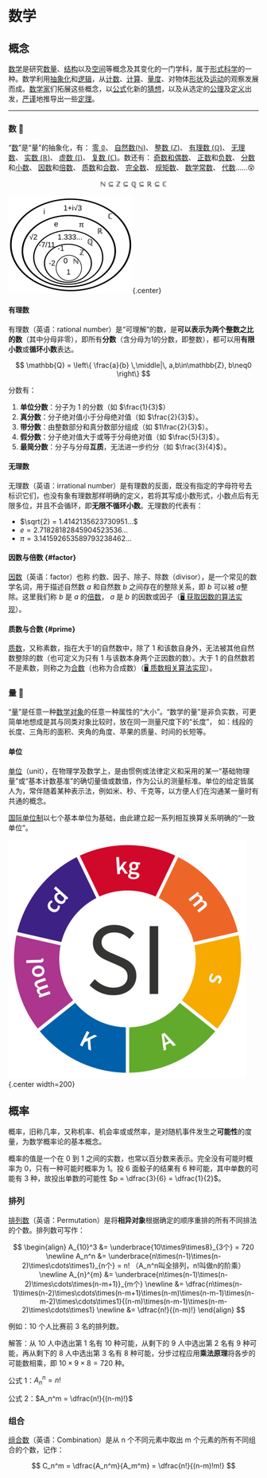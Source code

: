 # 数学

## 概念

[数学](https://zh.wikipedia.org/zh-hans/数学)是研究[数量](https://zh.wikipedia.org/zh-hans/量_(数学))、[结构](https://zh.wikipedia.org/zh-hans/数学结构)以及[空间](https://zh.wikipedia.org/zh-hans/空间_(数学))等概念及其变化的一门学科，属于[形式科学](https://zh.wikipedia.org/zh-hans/形式科学)的一种。数学利用[抽象化](https://zh.wikipedia.org/zh-hans/抽象化)和[逻辑](https://zh.wikipedia.org/zh-hans/形式科学)，从[计数](https://zh.wikipedia.org/zh-hans/计数)、[计算](https://zh.wikipedia.org/zh-hans/计算)、[量度](https://zh.wikipedia.org/zh-hans/量度)、对物体[形状](https://zh.wikipedia.org/zh-hans/形状)及[运动](https://zh.wikipedia.org/zh-hans/运动_(物理学))的观察发展而成。[数学家](https://zh.wikipedia.org/zh-hans/数学家)们拓展这些概念，以[公式](https://zh.wikipedia.org/wiki/公式)化新的[猜想](https://zh.wikipedia.org/zh-hans/猜想)，以及从选定的[公理](https://zh.wikipedia.org/zh-hans/公理)及[定义](https://zh.wikipedia.org/zh-hans/定义)出发，[严谨](https://zh.wikipedia.org/zh-hans/严谨)地推导出一些[定理](https://zh.wikipedia.org/zh-hans/定理)。

---

### 数 🔢

“[数](https://zh.wikipedia.org/zh-hans/数)”是“量”的抽象化，有：
[零 $\mathbb {0}$](https://zh.wikipedia.org/zh-hans/0)、
[自然数($\mathbb {N}$)](https://zh.wikipedia.org/zh-hans/自然数)、
[整数 ($\mathbb {Z}$)](https://zh.wikipedia.org/zh-hans/整数)、
[有理数 ($\mathbb {Q}$)](https://zh.wikipedia.org/zh-hans/有理数)、
[无理数](https://zh.wikipedia.org/zh-hans/无理数)、
[实数 ($\mathbb {R}$)](https://zh.wikipedia.org/zh-hans/实数)、
[虚数 ($\mathbb {I}$)](https://zh.wikipedia.org/zh-hans/虚数)、
[复数 ($\mathbb {C}$)](https://zh.wikipedia.org/zh-hans/复数_(数学))。数还有：
[奇数和偶数](https://zh.wikipedia.org/zh-hans/奇偶性_(数学))、
[正数](https://zh.wikipedia.org/zh-hans/正数)和[负数](https://zh.wikipedia.org/zh-hans/负数)、
[分数](https://zh.wikipedia.org/zh-hans/分数)和[小数](https://zh.wikipedia.org/zh-hans/小数)、
[因数](https://zh.wikipedia.org/zh-hans/因数)和[倍数](https://zh.wikipedia.org/zh-hans/倍数)、
[质数](https://zh.wikipedia.org/zh-hans/质数)和[合数](https://zh.wikipedia.org/zh-hans/合数)、
[完全数](https://zh.wikipedia.org/zh-hans/完全数)、
[规矩数](https://zh.wikipedia.org/zh-hans/规矩数)、
[数学常数](https://zh.wikipedia.org/zh-hans/数学常数)、
[代数](https://zh.wikipedia.org/zh-hans/代数)……😵


$$
\mathbb{N} \subseteq \mathbb{Z} \subseteq \mathbb{Q} \subseteq \mathbb{R} \subseteq \mathbb{C}
$$

![各种各样的数](images/各种各样的数.png){.center}

#### 有理数

有理数（英语：rational number）是“可理解”的数，是**可以表示为两个整数之比的数**（其中分母非零），即所有**分数**（含分母为1的分数，即整数），都可以用**有限小数**或**循环小数**表达。

$$
\mathbb{Q} = \left\{ \frac{a}{b} \,\middle|\, a,b\in\mathbb{Z}, b\neq0 \right\}
$$

分数有：

1. **单位分数**：分子为 1 的分数（如 $\frac{1}{3}$​）
2. **真分数**：分子绝对值小于分母绝对值（如 $\frac{2}{3}$​）。
5. **带分数**：由整数部分和真分数部分组成（如 $1\frac{2}{3}$​）。
3. **假分数**：分子绝对值大于或等于分母绝对值（如 $\frac{5}{3}$​）。
4. **最简分数**：分子与分母**互质**，无法进一步约分（如 $\frac{3}{4}$​​）。

#### 无理数

无理数（英语：irrational number）是有理数的反面，既没有指定的字母符号去标识它们，也没有象有理数那样明确的定义，若将其写成小数形式，小数点后有无限多位，并且不会循环，即**无限不循环小数**。无理数的代表有：

- $\sqrt{2} = 1.4142135623730951…$
- $e = 2.71828182845904523536…$
- $\pi = 3.141592653589793238462…$

#### 因数与倍数 {#factor}

[因数](https://zh.wikipedia.org/zh-hans/因数)（英语：factor）也称 约数、因子、除子、除数（divisor），是一个常见的数学名词，用于描述自然数 $a$ 和自然数 $b$ 之间存在的整除关系，即 $b$ 可以被 $a$整除。这里我们称 $b$ 是 $a$ 的[倍数](https://zh.wikipedia.org/zh-hans/倍数)， $a$ 是 $b$ 的因数或因子（[🖥 获取因数的算法实现](http://127.0.0.1:8000/blog/code/#factor)）。

#### 质数与合数 {#prime}

[质数](https://zh.wikipedia.org/wiki/质数)，又称素数，指在大于1的自然数中，除了 1 和该数自身外，无法被其他自然数整除的数（也可定义为只有 1 与该数本身两个正因数的数）。大于 1 的自然数若不是素数，则称之为[合数](https://zh.wikipedia.org/zh-hans/合数)（也称为合成数）（[🖥 质数相关算法实现](http://127.0.0.1:8000/blog/code/#prime)）。

### 量 📏

“[量](https://zh.wikipedia.org/zh-hans/量_(数学))”是任意一种[数学对象](https://zh.wikipedia.org/zh-hans/数学对象)的任意一种属性的“大小”。“数学的量”是非负实数，可更简单地想成是其与同类对象比较时，放在同一测量尺度下的“长度”， 如：线段的长度、三角形的面积、夹角的角度、苹果的质量、时间的长短等。

#### 单位

[单位](https://zh.wikipedia.org/wiki/计量单位)（unit），在物理学及数学上，是由惯例或法律定义和采用的某一“基础物理量”或“基本计数基准”的确切量值或数值，作为公认的测量标准。单位的给定皆属人为，常伴随着某种表示法，例如米、秒、千克等，以方便人们在沟通某一量时有共通的概念。

[国际单位制](https://zh.wikipedia.org/wiki/国际单位制)以七个基本单位为基础，由此建立起一系列相互换算关系明确的“一致单位”。

![国际单位制基本单位](images/国际单位制基本单位.png){.center width=200}

## 概率

概率，旧称几率，又称机率、机会率或或然率，是对随机事件发生之**可能性**的度量，为数学概率论的基本概念。

概率的值是一个在 0 到 1 之间的实数，也常以百分数来表示。完全没有可能时概率为 0，只有一种可能时概率为 1。投 6 面骰子的结果有 6 种可能，其中单数的可能有 3 种，故投出单数的可能性 $p = \dfrac{3}{6} = \dfrac{1}{2}$。

### 排列

[排列数](https://zh.wikipedia.org/zh-hans/排列)（英语：Permutation）是将**相异对象**根据确定的顺序重排的所有不同排法的个数。排列数可写作：

$$
 \begin{align} A_{10}^3 &= \underbrace{10\times9\times8}_{3个} = 720 \newline A_n^n &= \underbrace{n\times(n-1)\times(n-2)\times\cdots\times1}_{n个} = n! （A_n^n叫全排列，n!叫做n的阶乘） \newline  A_{n}^{m} &= \underbrace{n\times(n-1)\times(n-2)\times\cdots\times(n-m+1)}_{m个} \newline &= \dfrac{n\times(n-1)\times(n-2)\times\cdots\times(n-m+1)\times(n-m)\times(n-m-1)\times(n-m-2)\times\cdots\times1}{(n-m)\times(n-m-1)\times(n-m-2)\times\cdots\times1} \newline &= \dfrac{n!}{(n-m)!} \end{align}
$$

例如：10 个人比赛前 3 名的排列数。

解答：从 10 人中选出第 1 名有 10 种可能，从剩下的 9 人中选出第 2 名有 9 种可能，再从剩下的 8 人中选出第 3 名有 8 种可能，分步过程应用**乘法原理**将各步的可能数相乘，即 $10\times9\times8=720$ 种。

公式 1：$A_n^n = n!$

公式 2：$A_n^m = \dfrac{n!}{(n-m)!}$

### 组合

[组合数](https://zh.wikipedia.org/zh-hans/组合)（英语：Combination）是从 n 个不同元素中取出 m 个元素的所有不同组合的个数，记作：

$$
C_n^m = \dfrac{A_n^m}{A_m^m} = \dfrac{n!}{(n-m)!m!}
$$

